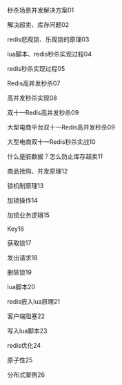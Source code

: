 

秒杀场景并发解决方案01

解决超卖、库存问题02

redis悲观锁、乐观锁的原理03

lua脚本、redis秒杀实现过程04

redis秒杀实现过程05

Redis高并发秒杀07

高并发秒杀实现08

双十一Redis高并发秒杀09

大型电商平台双十一Redis高并发秒杀09

大型电商双十一Redis秒杀实战10

什么是脏数据？怎么防止库存超卖11

商品抢购、并发原理12

锁机制原理13

加锁操作14

加锁业务逻辑15

Key16

获取锁17

发出请求18

删除锁19

lua脚本20

redis嵌入lua原理21

客户端阻塞22

写入lua脚本23

redis优化24

原子性25

分布式案例26